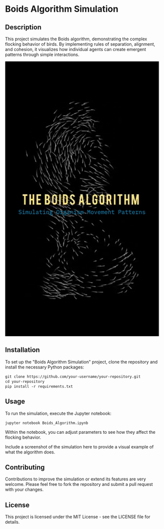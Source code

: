 
# Boids Algorithm Simulation


## Description
This project simulates the Boids algorithm, demonstrating the complex flocking behavior of birds. By implementing rules of separation, alignment, and cohesion, it visualizes how individual agents can create emergent patterns through simple interactions.

![Boids Simulation](Boids_Algorithm.jpeg)

## Installation
To set up the "Boids Algorithm Simulation" project, clone the repository and install the necessary Python packages:

```
git clone https://github.com/your-username/your-repository.git
cd your-repository
pip install -r requirements.txt
```

## Usage
To run the simulation, execute the Jupyter notebook:

```
jupyter notebook Boids_Algorithm.ipynb
```

Within the notebook, you can adjust parameters to see how they affect the flocking behavior.

Include a screenshot of the simulation here to provide a visual example of what the algorithm does.

## Contributing
Contributions to improve the simulation or extend its features are very welcome. Please feel free to fork the repository and submit a pull request with your changes.

## License
This project is licensed under the MIT License - see the LICENSE file for details.
